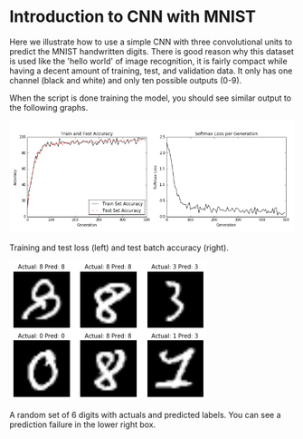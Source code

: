 Introduction to CNN with MNIST
==============================

Here we illustrate how to use a simple CNN with three convolutional units to predict the MNIST handwritten digits.  There is good reason why this dataset is used like the 'hello world' of image recognition, it is fairly compact while having a decent amount of training, test, and validation data.  It only has one channel (black and white) and only ten possible outputs (0-9).

When the script is done training the model, you should see similar output to the following graphs.

![Loss and Accuracy](../images/02_cnn1_loss_acc.png "Loss and Accuracy")

Training and test loss (left) and test batch accuracy (right).


![Sample Test Batch](../images/02_cnn1_mnist_output.png "Sample of 6 Images")

A random set of 6 digits with actuals and predicted labels. You can see a prediction failure in the lower right box.

